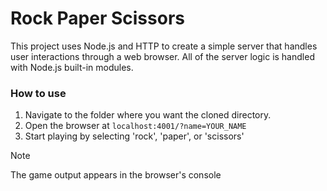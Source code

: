 # Rock Paper Scissors

This project uses Node.js and HTTP to create a simple server that handles user interactions through a web browser. All of the server logic is handled with Node.js built-in modules.

### How to use

1. Navigate to the folder where you want the cloned directory.
5. Open the browser at `localhost:4001/?name=YOUR_NAME`
6. Start playing by selecting 'rock', 'paper', or 'scissors'

> [!NOTE]
> The game output appears in the browser's console
